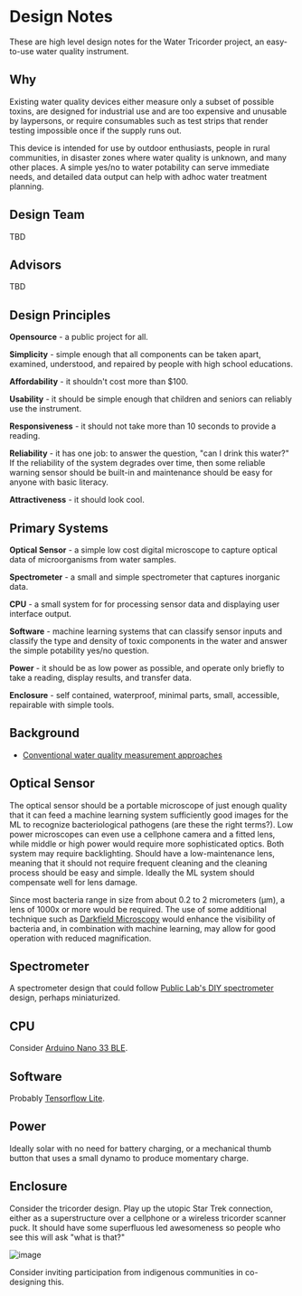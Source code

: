 Design Notes
============

These are high level design notes for the Water Tricorder project, an easy-to-use water quality instrument. 

Why
---

Existing water quality devices either measure only a subset of possible toxins, are designed for industrial use and are too expensive and unusable by laypersons, or require consumables such as test strips that render testing impossible once if the supply runs out.

This device is intended for use by outdoor enthusiasts, people in rural communities, in disaster zones where water quality is unknown, and many other places. A simple yes/no to water potability can serve immediate needs, and detailed data output can help with adhoc water treatment planning.

Design Team
-----------

TBD

Advisors
--------

TBD

Design Principles
-----------------

**Opensource** - a public project for all. 

**Simplicity** - simple enough that all components can be taken apart, examined, understood, and
repaired by people with high school educations.

**Affordability** - it shouldn't cost more than $100.

**Usability** - it should be simple enough that children and seniors can reliably use the instrument.

**Responsiveness** - it should not take more than 10 seconds to provide a reading.

**Reliability** - it has one job: to answer the question, "can I drink this water?" If the reliability 
of the system degrades over time, then some reliable warning sensor should be built-in and maintenance 
should be easy for anyone with basic literacy.

**Attractiveness** - it should look cool.

Primary Systems
---------------

**Optical Sensor** - a simple low cost digital microscope to capture optical data of microorganisms from water samples.

**Spectrometer** - a small and simple spectrometer that captures inorganic data.

**CPU** - a small system for for processing sensor data and displaying user interface output.

**Software** - machine learning systems that can classify sensor inputs and classify the type and density of toxic
components in the water and answer the simple potability yes/no question.

**Power** - it should be as low power as possible, and operate only briefly to take a reading, display results, and transfer data.

**Enclosure** - self contained, waterproof, minimal parts, small, accessible, repairable with simple tools.

Background
----------

* [Conventional water quality measurement approaches](https://publiclab.org/notes/anngneal/12-08-2017/7-ways-to-measure-monitor-and-evaluate-water-quality)

Optical Sensor
--------------

The optical sensor should be a portable microscope of just enough quality that
it can feed a machine learning system sufficiently good images for the ML to
recognize bacteriological pathogens (are these the right terms?). Low power
microscopes can even use a cellphone camera and a fitted lens, while middle 
or high power would require more sophisticated optics. Both system may require
backlighting. Should have a low-maintenance lens, meaning that it should 
not require frequent cleaning and the cleaning process should be easy and 
simple. Ideally the ML system should compensate well for lens damage.

Since most bacteria range in size from about 0.2 to 2 micrometers (µm), a lens 
of 1000x or more would be required. The use of some additional technique such as
[Darkfield Microscopy](https://en.wikipedia.org/wiki/Dark-field_microscopy) 
would enhance the visibility of bacteria and, in combination with machine
learning, may allow for good operation with reduced magnification.

Spectrometer
------------

A spectrometer design that could follow [Public Lab's DIY spectrometer](https://publiclab.org/wiki/spectrometry) design,
perhaps miniaturized.

CPU
---

Consider [Arduino Nano 33 BLE](https://store.arduino.cc/products/arduino-nano-33-ble-sense).

Software
--------

Probably [Tensorflow Lite](https://www.tensorflow.org/lite/microcontrollers).

Power
-----

Ideally solar with no need for battery charging, or a mechanical thumb button that uses a small dynamo to produce momentary charge.

Enclosure
---------

Consider the tricorder design. Play up the utopic Star Trek connection, either
as a superstructure over a cellphone or a wireless tricorder scanner puck. It
should have some superfluous led awesomeness so people who see this 
will ask "what is that?"

![image](https://trekcentral-net.cdn.ampproject.org/i/s/trekcentral.net/wp-content/uploads/2022/11/915416-1501x1536.png)

Consider inviting participation from indigenous communities in co-designing this. 
